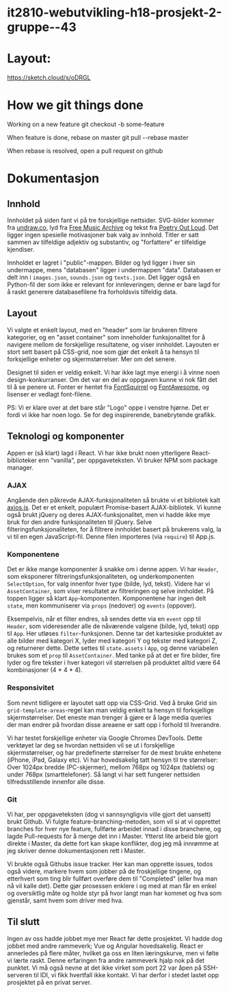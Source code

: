 # it2810-webutvikling-h18-prosjekt-2-gruppe--43

# Layout:
https://sketch.cloud/s/oDRGL

# How we git things done
Working on a new feature
git checkout -b some-feature

When feature is done, rebase on master
git pull --rebase master

When rebase is resolved, open a pull request on github

# Dokumentasjon

## Innhold
Innholdet på siden fant vi på tre forskjellige nettsider. SVG-bilder kommer fra [undraw.co](https://undraw.co), lyd fra [Free Music Archive](https://freemusicarchive.org/) og tekst fra [Poetry Out Loud](https://www.poetryoutloud.org). Det ligger ingen spesielle motivasjoner bak valg av innhold. Titler er satt sammen av tilfeldige adjektiv og substantiv, og "forfattere" er tilfeldige kjendiser.

Innholdet er lagret i "public"-mappen. Bilder og lyd ligger i hver sin undermappe, mens "databasen" ligger i undermappen "data". Databasen er delt inn i `images.json`, `sounds.json` og  `texts.json`. Det ligger også en Python-fil der som ikke er relevant for innleveringen; denne er bare lagd for å raskt generere databasefilene fra forholdsvis tilfeldig data.

## Layout
Vi valgte et enkelt layout, med en "header" som lar brukeren filtrere kategorier, og en "asset container" som inneholder funksjonalitet for å navigere mellom de forskjellige resultatene, og viser innholdet. Layouten er stort sett basert på CSS-grid, noe som gjør det enkelt å ta hensyn til forksjellige enheter og skjermstørrelser. Mer om det senere.

Designet til siden er veldig enkelt. Vi har ikke lagt mye energi i å vinne noen design-konkurranser. Om det var en del av oppgaven kunne vi nok fått det til å se penere ut. Fonter er hentet fra [FontSquirrel](https://www.fontsquirrel.com) og [FontAwesome](https://fontawesome.com/), og lisenser er vedlagt font-filene.

PS: Vi er klare over at det bare står "Logo" oppe i venstre hjørne. Det er fordi vi ikke har noen logo. Se for deg inspirerende, banebrytende grafikk.

## Teknologi og komponenter
Appen er (så klart) lagd i React. Vi har ikke brukt noen ytterligere React-biblioteker enn "vanilla", per oppgaveteksten. Vi bruker NPM som package manager.

### AJAX
Angående den påkrevde AJAX-funksjonaliteten så brukte vi et bibliotek kalt [axios.js](https://github.com/axios/axios). Det er et enkelt, populært Promise-basert AJAX-bibliotek. Vi kunne også brukt jQuery og deres AJAX-funksjonalitet, men vi hadde ikke mye bruk for den andre funksjonaliteten til jQuery. Selve filteringsfunksjonaliteten, for å filtrere innholdet basert på brukerens valg, la vi til en egen JavaScript-fil. Denne filen importeres (via `require`) til App.js.

### Komponentene
Det er ikke mange komponenter å snakke om i denne appen. Vi har `Header`, som eksponerer filtreringsfunksjonaliteten, og underkomponenten `SelectOption`, for valg innenfor hver type (bilde, lyd, tekst). Videre har vi `AssetContainer`, som viser resultatet av filtreringen og selve innholdet. På toppen ligger så klart `App`-komponenten. Komponentene har ingen delt `state`, men kommuniserer via `props` (nedover) og `events` (oppover).

Eksempelvis, når et filter endres, så sendes dette via en `event` opp til `Header`, som videresender alle de nåværende valgene (bilde, lyd, tekst) opp til `App`. Her utløses `filter`-funksjonen. Denne tar det kartesiske produktet av alle bilder med kategori X, lyder med kategori Y og tekster med kategori Z, og returnerer dette. Dette settes til `state.assets` i `App`, og denne variabelen brukes som et `prop` til `AssetContainer`. Med tanke på at det er fire bilder, fire lyder og fire tekster i hver kategori vil størrelsen på produktet alltid være 64 kombinasjoner (4 * 4 * 4).

### Responsivitet
Som nevnt tidligere er layoutet satt opp via CSS-Grid. Ved å bruke Grid sin `grid-template-areas`-regel kan man veldig enkelt ta hensyn til forksjellige skjermstørrelser. Det eneste man trenger å gjøre er å lage media queries der man endrer på hvordan disse areaene er satt opp i forhold til hverandre.

Vi har testet forskjellige enheter via Google Chromes DevTools. Dette verktøyet lar deg se hvordan nettsiden vil se ut i forskjellige skjermstørrelser, og har predefinerte størrelser for de mest brukte enhetene (iPhone, iPad, Galaxy etc). Vi har hovedsakelig tatt hensyn til tre størrelser: Over 1024px bredde (PC-skjermer), mellom 768px og 1024px (tablets) og under 768px (smarttelefoner). Så langt vi har sett fungerer nettsiden tilfredsstillende innenfor alle disse.

### Git
Vi har, per oppgaveteksten (dog vi sannsyngligvis ville gjort det uansett) brukt Github. Vi fulgte feature-branching-metoden, som vil si at vi opprettet branches for hver nye feature, fullførte arbeidet innad i disse branchene, og lagde Pull-requests for å merge det inn i Master. Ytterst lite arbeid ble gjort direkte i Master, da dette fort kan skape konflikter, dog jeg må innrømme at jeg skriver denne dokumentasjonen rett i Master.

Vi brukte også Githubs issue tracker. Her kan man opprette issues, todos også videre, markere hvem som jobber på de froskjellige tingene, og etterhvert som ting blir fullført overføre dem til "Completed" (eller hva man nå vil kalle det). Dette gjør prosessen enklere i og med at man får en enkel og oversiktlig måte og holde styr på hvor langt man har kommet og hva som gjenstår, samt hvem som driver med hva.

## Til slutt
Ingen av oss hadde jobbet mye mer React før dette prosjektet. Vi hadde dog jobbet med andre rammeverk; Vue og Angular hovedsakelig. React er annerledes på flere måter, hvilket ga oss en liten læringskurve, men vi følte vi lærte raskt. Denne erfaringen fra andre rammeverk hjalp nok på det punktet. Vi må også nevne at det ikke virket som port 22 var åpen på SSH-serveren til IDI, vi fikk hvertfall ikke kontakt. Vi har derfor i stedet lastet opp prosjektet på en privat server.
